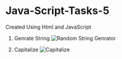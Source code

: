 # Java-Script-Tasks-5
 Created Using Html and JavaScript
1) Genrate String
![Random String Genrator](https://github.com/Het2804/Java-Script-Tasks-5/assets/142522726/ab45c664-1ac7-4681-89af-87292237186a)

2) Capitalize
   ![Capitalize](https://github.com/Het2804/Java-Script-Tasks-5/assets/142522726/7e8d3b68-c447-43a7-823f-88f6991ad713)
